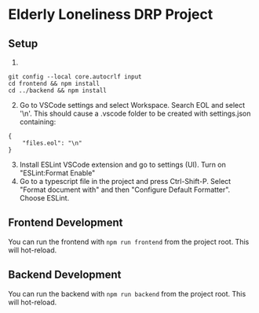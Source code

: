 # Elderly Loneliness DRP Project

## Setup
1. 
```
git config --local core.autocrlf input
cd frontend && npm install
cd ../backend && npm install
```
2. Go to VSCode settings and select Workspace. Search EOL and select '\n'. This should cause a .vscode folder to be created with settings.json containing:
```
{
    "files.eol": "\n"
}
```
3. Install ESLint VSCode extension and go to settings (UI). Turn on "ESLint:Format Enable"
4. Go to a typescript file in the project and press Ctrl-Shift-P. Select "Format document with" and then "Configure Default Formatter". Choose ESLint.

## Frontend Development
You can run the frontend with `npm run frontend` from the project root. This will hot-reload.

## Backend Development
You can run the backend with `npm run backend` from the project root. This will hot-reload.
